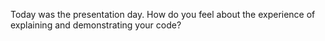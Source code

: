 Today was the presentation day. How do you feel about the experience of explaining and demonstrating your code?

